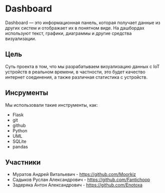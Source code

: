 # Dashboard
Dashboard — это информационная панель, которая получает данные из других систем и отображает их в понятном виде. На дашбордах используют текст, графики, диаграммы и другие средства визуализации.
## Цель
Суть проекта в том, что мы разрабатываем визуализацию данных с IoT устройств в реальном времени, в частности, это будет качество интернет соединения, а также различная статистика с устройств.
## Инсрументы
Мы использовали такие инструменты, как:
- Flask
- git
- github
- Python
- UML
- SQLite
- pandas
## Участники
- Муратов Андрей Витальевич - https://github.com/Moorkiz
- Садыков Руслан Александрович - https://github.com/Fantichoop
- Задеряка Антон Александрович - https://github.com/Enotoxa
